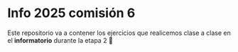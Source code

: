 # Info 2025 comisión 6

Este repositorio va a contener los ejercicios que realicemos clase a clase en el **informatorio** durante la etapa 2 🚀
